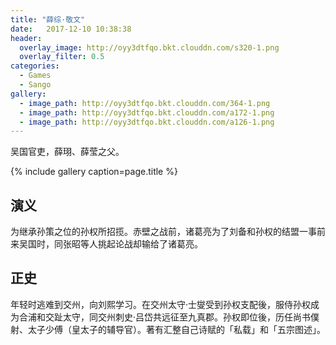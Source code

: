 ```yaml
---
title: "薛综·敬文"
date:   2017-12-10 10:38:38
header:
  overlay_image: http://oyy3dtfqo.bkt.clouddn.com/s320-1.png
  overlay_filter: 0.5
categories:
  - Games
  - Sango
gallery:
  - image_path: http://oyy3dtfqo.bkt.clouddn.com/364-1.png
  - image_path: http://oyy3dtfqo.bkt.clouddn.com/a172-1.png
  - image_path: http://oyy3dtfqo.bkt.clouddn.com/a126-1.png
---
```


吴国官吏，薛珝、薛莹之父。

{% include gallery caption=page.title %}

## 演义

为继承孙策之位的孙权所招揽。赤壁之战前，诸葛亮为了刘备和孙权的结盟一事前来吴国时，同张昭等人挑起论战却输给了诸葛亮。

## 正史

年轻时逃难到交州，向刘熙学习。在交州太守·士燮受到孙权支配後，服侍孙权成为合浦和交趾太守，同交州刺史·吕岱共远征至九真郡。孙权即位後，历任尚书僕射、太子少傅（皇太子的辅导官）。著有汇整自己诗赋的「私载」和「五宗图述」。